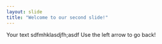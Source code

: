 ```yaml
---
layout: slide
title: "Welcome to our second slide!"
---
```

Your text sdfmhklasdjfh;asdf
Use the left arrow to go back!
